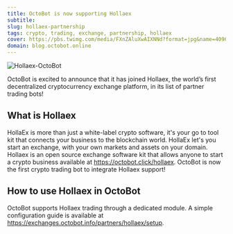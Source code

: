 ```yaml
---
title: OctoBot is now supporting Hollaex
subtitle: 
slug: hollaex-partnership
tags: crypto, trading, exchange, partnership, hollaex
cover: https://pbs.twimg.com/media/FXnZAluXwAIXNNd?format=jpg&name=4096x4096
domain: blog.octobot.online
--- 
```


![Hollaex-OctoBot](https://pbs.twimg.com/media/FXnZAluXwAIXNNd?format=jpg&name=4096x4096)

OctoBot is excited to announce that it has joined Hollaex, the world’s first decentralized cryptocurrency exchange platform, in its list of partner trading bots!

## What is Hollaex

HollaEx is more than just a white-label crypto software, it's your go to tool kit that connects your business to the blockchain world. HollaEx let's you start an exchange, with your own markets and assets on your domain. Hollaex is an open source exchange software kit that allows anyone to start a crypto business available at https://octobot.click/hollaex. OctoBot is now the first crypto trading bot to integrate Hollaex support!

## How to use Hollaex in OctoBot

OctoBot supports Hollaex trading through a dedicated module. A simple configuration guide is available at https://exchanges.octobot.info/partners/hollaex/setup.
